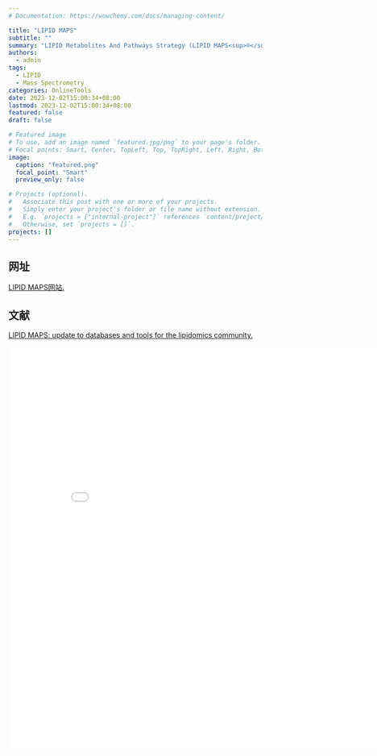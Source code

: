```yaml
---
# Documentation: https://wowchemy.com/docs/managing-content/

title: "LIPID MAPS"
subtitle: ""
summary: "LIPID Metabolites And Pathways Strategy (LIPID MAPS<sup>®</sup>) is a multi-institutional supported website and database that provides access to a large number of globally used lipidomics resources. "
authors: 
  - admin
tags: 
  - LIPID
  - Mass Spectrometry
categories: OnlineTools
date: 2023-12-02T15:00:34+08:00
lastmod: 2023-12-02T15:00:34+08:00
featured: false
draft: false

# Featured image
# To use, add an image named `featured.jpg/png` to your page's folder.
# Focal points: Smart, Center, TopLeft, Top, TopRight, Left, Right, BottomLeft, Bottom, BottomRight.
image:
  caption: "featured.png"
  focal_point: "Smart"
  preview_only: false

# Projects (optional).
#   Associate this post with one or more of your projects.
#   Simply enter your project's folder or file name without extension.
#   E.g. `projects = ["internal-project"]` references `content/project/deep-learning/index.md`.
#   Otherwise, set `projects = []`.
projects: []
---
```

## 网址
[LIPID MAPS网站.](https://www.lipidmaps.org)

## 文献
[LIPID MAPS: update to databases and tools for the lipidomics community.](https://academic.oup.com/nar/advance-article/doi/10.1093/nar/gkad896/7321986?login=true) 

<center><embed src="LIPIDMAPS.pdf" width="850" height="800"></center>